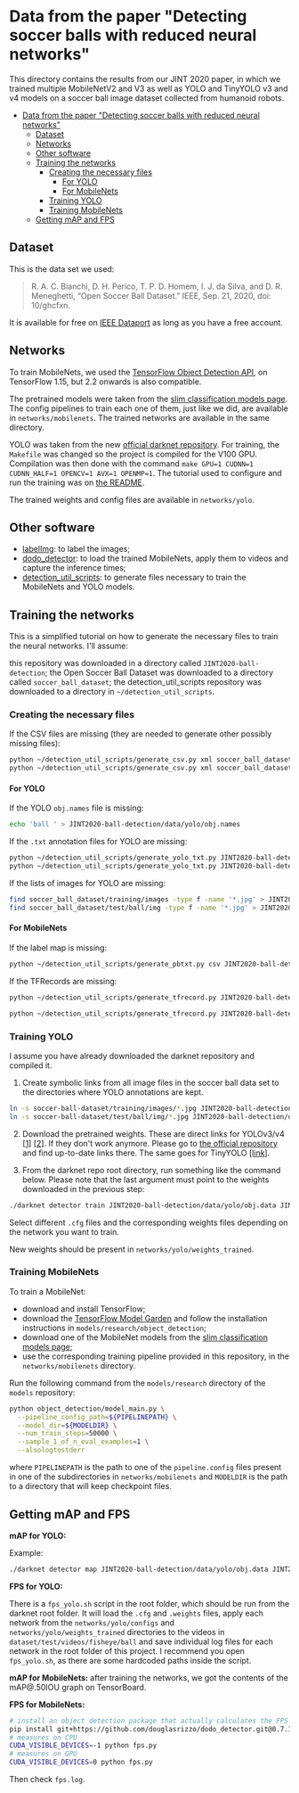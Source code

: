 # Data from the paper "Detecting soccer balls with reduced neural networks"

This directory contains the results from our JINT 2020 paper, in which we trained multiple MobileNetV2 and V3 as well as YOLO and TinyYOLO v3 and v4 models on a soccer ball image dataset collected from humanoid robots.

<!-- TOC -->

- [Data from the paper "Detecting soccer balls with reduced neural networks"](#data-from-the-paper-detecting-soccer-balls-with-reduced-neural-networks)
  - [Dataset](#dataset)
  - [Networks](#networks)
  - [Other software](#other-software)
  - [Training the networks](#training-the-networks)
    - [Creating the necessary files](#creating-the-necessary-files)
      - [For YOLO](#for-yolo)
      - [For MobileNets](#for-mobilenets)
    - [Training YOLO](#training-yolo)
    - [Training MobileNets](#training-mobilenets)
  - [Getting mAP and FPS](#getting-map-and-fps)

<!-- /TOC -->

## Dataset

This is the data set we used:

> R. A. C. Bianchi, D. H. Perico, T. P. D. Homem, I. J. da Silva, and D. R. Meneghetti, “Open Soccer Ball Dataset.” IEEE, Sep. 21, 2020, doi: 10/ghcfxn.


It is available for free on [IEEE Dataport](https://ieee-dataport.org/open-access/open-soccer-ball-dataset) as long as you have a free account.

## Networks

To train MobileNets, we used the [TensorFlow Object Detection API](https://github.com/tensorflow/models/blob/master/research/object_detection/), on TensorFlow 1.15, but 2.2 onwards is also compatible.

The pretrained models were taken from the [slim classification models page]((https://github.com/tensorflow/models/blob/master/research/slim/nets/mobilenet/README.md)). The config pipelines to train each one of them, just like we did, are available in `networks/mobilenets`. The trained networks are available in the same directory.

YOLO was taken from the new [official darknet repository](https://github.com/AlexeyAB/darknet). For training, the `Makefile` was changed so the project is compiled for the V100 GPU. Compilation was then done with the command `make GPU=1 CUDNN=1 CUDNN_HALF=1 OPENCV=1 AVX=1 OPENMP=1`. The tutorial used to configure and run the training was on [the README](https://github.com/AlexeyAB/darknet#how-to-train-to-detect-your-custom-objects).

The trained weights and config files are available in `networks/yolo`.

## Other software

- [labelImg](https://github.com/tzutalin/labelImg): to label the images;
- [dodo_detector](https://github.com/douglasrizzo/dodo_detector): to load the trained MobileNets, apply them to videos and capture the inference times;
- [detection_util_scripts](https://github.com/douglasrizzo/dodo_detector): to generate files necessary to train the MobileNets and YOLO models.

## Training the networks

This is a simplified tutorial on how to generate the necessary files to train the neural networks. I'll assume:

this repository was downloaded in a directory called `JINT2020-ball-detection`;
the Open Soccer Ball Dataset was downloaded to a directory called `soccer_ball_dataset`;
the detection_util_scripts repository was downloaded to a directory in `~/detection_util_scripts`.

### Creating the necessary files

If the CSV files are missing (they are needed to generate other possibly missing files):

```sh
python ~/detection_util_scripts/generate_csv.py xml soccer_ball_dataset/dataset/training/annotations JINT2020-ball-detection/data/train.csv
python ~/detection_util_scripts/generate_csv.py xml soccer_ball_dataset/dataset/test/ball/annotations JINT2020-ball-detection/data/eval.csv
```

#### For YOLO

If the YOLO `obj.names` file is missing:

```sh
echo 'ball ' > JINT2020-ball-detection/data/yolo/obj.names
```

If the `.txt` annotation files for YOLO are missing:

```sh
python ~/detection_util_scripts/generate_yolo_txt.py JINT2020-ball-detection/data/train.csv JINT2020-ball-detection/data/yolo/obj.names JINT2020-ball-detection/data/yolo/train
python ~/detection_util_scripts/generate_yolo_txt.py JINT2020-ball-detection/data/eval.csv JINT2020-ball-detection/data/yolo/obj.names JINT2020-ball-detection/data/yolo/eval
```

If the lists of images for YOLO are missing:

```sh
find soccer_ball_dataset/training/images -type f -name '*.jpg' > JINT2020-ball-detection/data/yolo/train.txt
find soccer_ball_dataset/test/ball/img -type f -name '*.jpg' > JINT2020-ball-detection/data/yolo/test.txt
```

#### For MobileNets

If the label map is missing:

```sh
python ~/detection_util_scripts/generate_pbtxt.py csv JINT2020-ball-detection/data/train.csv JINT2020-ball-detection/data/mobilenets/data.pbtxt
```

If the TFRecords are missing:

```sh
python ~/detection_util_scripts/generate_tfrecord.py JINT2020-ball-detection/data/train.csv JINT2020-ball-detection/data/data.pbtxt soccer_ball_dataset/training/images train.record

python ~/detection_util_scripts/generate_tfrecord.py JINT2020-ball-detection/data/eval.csv JINT2020-ball-detection/data/data.pbtxt soccer_ball_dataset/test/ball/img eval.record
```

### Training YOLO

I assume you have already downloaded the darknet repository and compiled it.

1. Create symbolic links from all image files in the soccer ball data set to the directories where YOLO annotations are kept.

  ```sh
  ln -s soccer-ball-dataset/training/images/*.jpg JINT2020-ball-detection/data/yolo/train/
  ln -s soccer-ball-dataset/test/ball/img/*.jpg JINT2020-ball-detection/data/yolo/eval/
  ```

2. Download the pretrained weights. These are direct links for YOLOv3/v4 [[1]](https://github.com/AlexeyAB/darknet/releases/download/darknet_yolo_v3_optimal/yolov4.conv.137) [[2]](https://drive.google.com/open?id=1JKF-bdIklxOOVy-2Cr5qdvjgGpmGfcbp). If they don't work anymore. Please go to [the official repository](https://github.com/AlexeyAB/darknet#how-to-train-to-detect-your-custom-objects ) and find up-to-date links there. The same goes for TinyYOLO [[link]](https://github.com/AlexeyAB/darknet/releases/download/darknet_yolo_v4_pre/yolov4-tiny.conv.29).

3. From the darknet repo root directory, run something like the command below. Please note that the last argument must point to the weights downloaded in the previous step:

  ```sh
  ./darknet detector train JINT2020-ball-detection/data/yolo/obj.data JINT2020-ball-detection/networks/yolo/configs/yolov4.cfg JINT2020-ball-detection/networks/yolo/weights_pretrained/yolov4.weights
  ```

  Select different `.cfg` files and the corresponding weights files depending on the network you want to train.

  New weights should be present in `networks/yolo/weights_trained`.

### Training MobileNets

To train a MobileNet:

- download and install TensorFlow;
- download the [TensorFlow Model Garden](https://github.com/tensorflow/models) and follow the installation instructions in `models/research/object_detection`;
- download one of the MobileNet models from the [slim classification models page]((https://github.com/tensorflow/models/blob/master/research/slim/nets/mobilenet/README.md));
- use the corresponding training pipeline provided in this repository, in the `networks/mobilenets` directory.

Run the following command from the `models/research` directory of the `models` repository:

```sh
python object_detection/model_main.py \
  --pipeline_config_path=${PIPELINEPATH} \
  --model_dir=${MODELDIR} \
  --num_train_steps=50000 \
  --sample_1_of_n_eval_examples=1 \
  --alsologtostderr
```

where `PIPELINEPATH` is the path to one of the `pipeline.config` files present in one of the subdirectories in `networks/mobilenets` and `MODELDIR` is the path to a directory that will keep checkpoint files.

## Getting mAP and FPS

**mAP for YOLO:**

Example:

```sh
./darknet detector map JINT2020-ball-detection/data/yolo/obj.data JINT2020-ball-detection/networks/yolo/configs/yolov3.cfg JINT2020-ball-detection/networks/yolo/weights_trained/yolov3_final.weights -points 0
```

**FPS for YOLO:**

There is a `fps_yolo.sh` script in the root folder, which should be run from the darknet root folder. It will load the `.cfg` and `.weights` files, apply each network from the `networks/yolo/configs` and `networks/yolo/weights_trained` directories to the videos in `dataset/test/videos/fisheye/ball` and save individual log files for each network in the root folder of this project. I recommend you open `fps_yolo.sh`, as there are some hardcoded paths inside the script.

**mAP for MobileNets:** after training the networks, we got the contents of the mAP@.50IOU graph on TensorBoard.

**FPS for MobileNets:**

```sh
# install an object detection package that actually calculates the FPS
pip install git+https://github.com/douglasrizzo/dodo_detector.git@0.7.1
# measures on CPU
CUDA_VISIBLE_DEVICES=-1 python fps.py
# measures on GPU
CUDA_VISIBLE_DEVICES=0 python fps.py
```

Then check `fps.log`.
